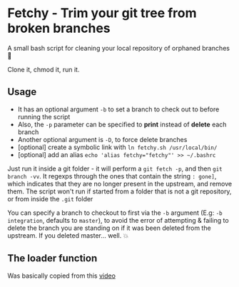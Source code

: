 # Fetchy - Trim your git tree from broken branches

A small bash script for cleaning your local repository of orphaned branches :fallen_leaf:

Clone it, chmod it, run it.

## Usage

- It has an optional argument `-b` to set a branch to check out to before running the script
- Also, the `-p` parameter can be specified to **print** instead of **delete** each branch
- Another optional argument is `-D`, to force delete branches
- [optional] create a symbolic link with `ln fetchy.sh /usr/local/bin/`
- [optional] add an alias `echo 'alias fetchy="fetchy"' >> ~/.bashrc`

Just run it inside a git folder - it will perform a `git fetch -p`, and then `git branch -vv`. It regexps through the ones that contain the string `: gone]`, which indicates that they are no longer present in the upstream, and remove them.
The script won't run if started from a folder that is not a git repository, or from inside the `.git` folder

You can specify a branch to checkout to first via the `-b` argument (E.g: `-b integration`, defaults to `master`), to avoid the error of attempting & failing to delete the branch you are standing on if it was been deleted from the upstream. If you deleted master... well. :boom:

## The loader function

Was basically copied from this [video](https://www.youtube.com/watch?v=93i8txD0H3Q")